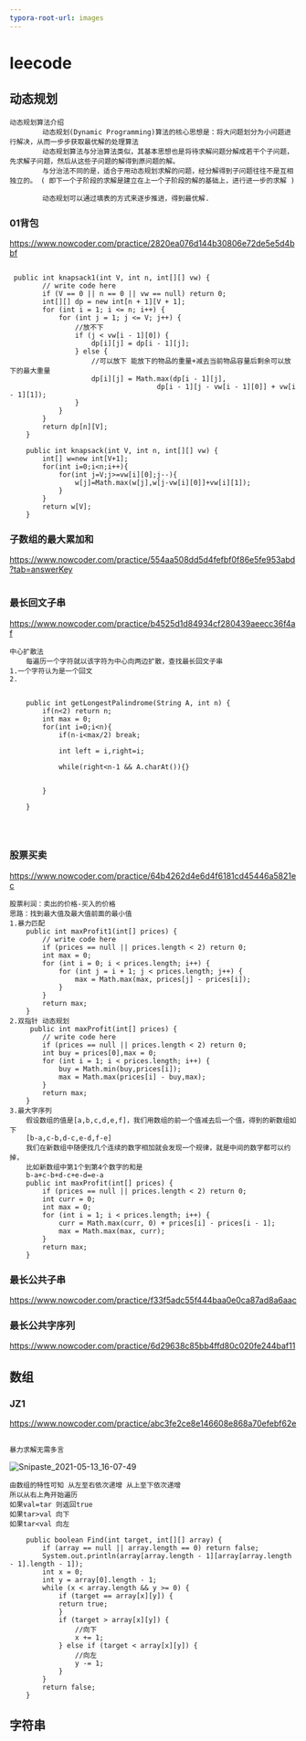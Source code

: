 ```yaml
---
typora-root-url: images
---
```






# leecode



## 动态规划

```
动态规划算法介绍
        动态规划(Dynamic Programming)算法的核心思想是：将大问题划分为小问题进行解决，从而一步步获取最优解的处理算法
        动态规划算法与分治算法类似，其基本思想也是将待求解问题分解成若干个子问题，先求解子问题，然后从这些子问题的解得到原问题的解。
        与分治法不同的是，适合于用动态规划求解的问题，经分解得到子问题往往不是互相独立的。 ( 即下一个子阶段的求解是建立在上一个子阶段的解的基础上，进行进一步的求解 )
        
        动态规划可以通过填表的方式来逐步推进，得到最优解.
```

### 01背包

https://www.nowcoder.com/practice/2820ea076d144b30806e72de5e5d4bbf

```

 public int knapsack1(int V, int n, int[][] vw) {
        // write code here
        if (V == 0 || n == 0 || vw == null) return 0;
        int[][] dp = new int[n + 1][V + 1];
        for (int i = 1; i <= n; i++) {
            for (int j = 1; j <= V; j++) {
                //放不下
                if (j < vw[i - 1][0]) {
                    dp[i][j] = dp[i - 1][j];
                } else {
                    //可以放下 能放下的物品的重量+减去当前物品容量后剩余可以放下的最大重量
                    dp[i][j] = Math.max(dp[i - 1][j], 
                    				dp[i - 1][j - vw[i - 1][0]] + vw[i - 1][1]);
                }
            }
        }
        return dp[n][V];
    }

    public int knapsack(int V, int n, int[][] vw) {
        int[] w=new int[V+1];
        for(int i=0;i<n;i++){
            for(int j=V;j>=vw[i][0];j--){
                w[j]=Math.max(w[j],w[j-vw[i][0]]+vw[i][1]);
            }
        }
        return w[V];
    }

```



### 子数组的最大累加和

https://www.nowcoder.com/practice/554aa508dd5d4fefbf0f86e5fe953abd?tab=answerKey

```

```

### 最长回文子串

https://www.nowcoder.com/practice/b4525d1d84934cf280439aeecc36f4af

```
中心扩散法
	每遍历一个字符就以该字符为中心向两边扩散，查找最长回文子串
1.一个字符认为是一个回文
2.


    public int getLongestPalindrome(String A, int n) {
    	if(n<2) return n;
    	int max = 0;
    	for(int i=0;i<n){
    		if(n-i<max/2) break;
    		
    		int left = i,right=i;
    		
    		while(right<n-1 && A.charAt()){}
    		
    	
    	}
    
    }
 



```



### 股票买卖

https://www.nowcoder.com/practice/64b4262d4e6d4f6181cd45446a5821ec

```
股票利润：卖出的价格-买入的价格
思路：找到最大值及最大值前面的最小值
1.暴力匹配
    public int maxProfit1(int[] prices) {
        // write code here
        if (prices == null || prices.length < 2) return 0;
        int max = 0;
        for (int i = 0; i < prices.length; i++) {
            for (int j = i + 1; j < prices.length; j++) {
                max = Math.max(max, prices[j] - prices[i]);
            }
        }
        return max;
    }
2.双指针 动态规划
	 public int maxProfit(int[] prices) {
        // write code here
        if (prices == null || prices.length < 2) return 0;
        int buy = prices[0],max = 0;
        for (int i = 1; i < prices.length; i++) {
            buy = Math.min(buy,prices[i]);
            max = Math.max(prices[i] - buy,max);
        }
        return max;
    }
3.最大字序列
    假设数组的值是[a,b,c,d,e,f]，我们用数组的前一个值减去后一个值，得到的新数组如下
    [b-a,c-b,d-c,e-d,f-e]
    我们在新数组中随便找几个连续的数字相加就会发现一个规律，就是中间的数字都可以约掉，
    比如新数组中第1个到第4个数字的和是
    b-a+c-b+d-c+e-d=e-a
    public int maxProfit(int[] prices) {
        if (prices == null || prices.length < 2) return 0;
        int curr = 0;
        int max = 0;
        for (int i = 1; i < prices.length; i++) {
            curr = Math.max(curr, 0) + prices[i] - prices[i - 1];
            max = Math.max(max, curr);
        }
        return max;
    }

```





### 最长公共子串

https://www.nowcoder.com/practice/f33f5adc55f444baa0e0ca87ad8a6aac

### 最长公共字序列

https://www.nowcoder.com/practice/6d29638c85bb4ffd80c020fe244baf11





## 数组

### JZ1

https://www.nowcoder.com/practice/abc3fe2ce8e146608e868a70efebf62e

```

暴力求解无需多言

```

![Snipaste_2021-05-13_16-07-49](/Snipaste_2021-05-13_16-07-49.jpg)

```
由数组的特性可知 从左至右依次递增 从上至下依次递增
所以从右上角开始遍历
如果val=tar 则返回true
如果tar>val 向下
如果tar<val 向左

    public boolean Find(int target, int[][] array) {
        if (array == null || array.length == 0) return false;
        System.out.println(array[array.length - 1][array[array.length - 1].length - 1]);
        int x = 0;
        int y = array[0].length - 1;
        while (x < array.length && y >= 0) {
            if (target == array[x][y]) {
            return true;
            }
            if (target > array[x][y]) {
                //向下
                x += 1;
            } else if (target < array[x][y]) {
                //向左
                y -= 1;
            }
        }
        return false;
    }
```





















## 字符串
















































































































































































































